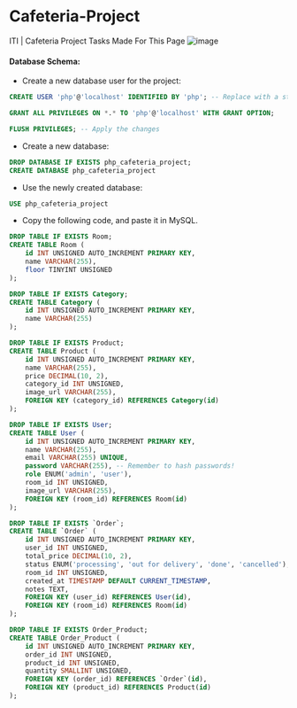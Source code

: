 # Cafeteria-Project
ITI | Cafeteria Project
Tasks Made For This Page
![image](https://github.com/user-attachments/assets/6891ea14-fc62-48d1-b55c-2f19c1b505c6)


#### Database Schema:
+ Create a new database user for the project:
```sql
CREATE USER 'php'@'localhost' IDENTIFIED BY 'php'; -- Replace with a strong password

GRANT ALL PRIVILEGES ON *.* TO 'php'@'localhost' WITH GRANT OPTION;

FLUSH PRIVILEGES; -- Apply the changes
```
+ Create a new database:
```sql
DROP DATABASE IF EXISTS php_cafeteria_project; 
CREATE DATABASE php_cafeteria_project
```
+ Use the newly created database:
```sql
USE php_cafeteria_project
```
+ Copy the following code, and paste it in MySQL.
```sql
DROP TABLE IF EXISTS Room;
CREATE TABLE Room (
    id INT UNSIGNED AUTO_INCREMENT PRIMARY KEY,
    name VARCHAR(255),
    floor TINYINT UNSIGNED
);

DROP TABLE IF EXISTS Category;
CREATE TABLE Category (
    id INT UNSIGNED AUTO_INCREMENT PRIMARY KEY,
    name VARCHAR(255)
);

DROP TABLE IF EXISTS Product;
CREATE TABLE Product (
    id INT UNSIGNED AUTO_INCREMENT PRIMARY KEY,
    name VARCHAR(255),
    price DECIMAL(10, 2),
    category_id INT UNSIGNED,
    image_url VARCHAR(255),
    FOREIGN KEY (category_id) REFERENCES Category(id)
);

DROP TABLE IF EXISTS User;
CREATE TABLE User (
    id INT UNSIGNED AUTO_INCREMENT PRIMARY KEY,
    name VARCHAR(255),
    email VARCHAR(255) UNIQUE,
    password VARCHAR(255), -- Remember to hash passwords!
    role ENUM('admin', 'user'),
    room_id INT UNSIGNED,
    image_url VARCHAR(255),
    FOREIGN KEY (room_id) REFERENCES Room(id)
);

DROP TABLE IF EXISTS `Order`;
CREATE TABLE `Order` (
    id INT UNSIGNED AUTO_INCREMENT PRIMARY KEY,
    user_id INT UNSIGNED,
    total_price DECIMAL(10, 2),
    status ENUM('processing', 'out for delivery', 'done', 'cancelled'),
    room_id INT UNSIGNED,
    created_at TIMESTAMP DEFAULT CURRENT_TIMESTAMP,
    notes TEXT,
    FOREIGN KEY (user_id) REFERENCES User(id),
    FOREIGN KEY (room_id) REFERENCES Room(id)
);

DROP TABLE IF EXISTS Order_Product;
CREATE TABLE Order_Product (
    id INT UNSIGNED AUTO_INCREMENT PRIMARY KEY,
    order_id INT UNSIGNED,
    product_id INT UNSIGNED,
    quantity SMALLINT UNSIGNED,
    FOREIGN KEY (order_id) REFERENCES `Order`(id),
    FOREIGN KEY (product_id) REFERENCES Product(id)
);
```
